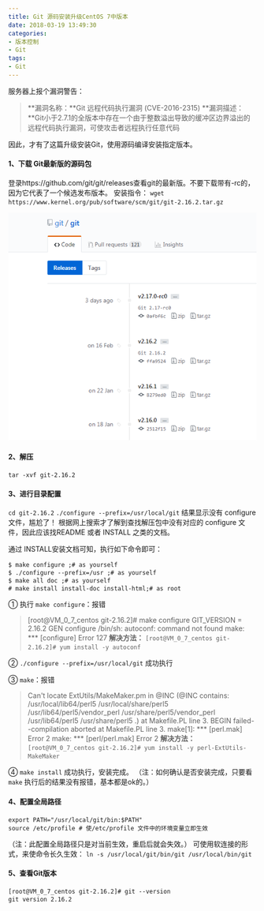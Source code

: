 ```yaml
---
title: Git 源码安装升级CentOS 7中版本
date: 2018-03-19 13:49:30
categories:
- 版本控制
- Git
tags:
- Git
---
```

服务器上报个漏洞警告：
>**漏洞名称：**Git 远程代码执行漏洞 (CVE-2016-2315)
**漏洞描述：**Git小于2.7.1的全版本中存在一个由于整数溢出导致的缓冲区边界溢出的远程代码执行漏洞，可使攻击者远程执行任意代码

因此，才有了这篇升级安装Git，使用源码编译安装指定版本。
#### 1、下载 Git最新版的源码包
登录https://github.com/git/git/releases查看git的最新版。不要下载带有-rc的，因为它代表了一个候选发布版本。 
安装指令：
`wget https://www.kernel.org/pub/software/scm/git/git-2.16.2.tar.gz `
<!--more-->
![](/uploads/2018/03/git_releases_download.png)

#### 2、解压
`tar -xvf git-2.16.2`

#### 3、进行目录配置
`cd git-2.16.2`
`./configure --prefix=/usr/local/git`
结果显示没有 configure 文件，尴尬了！
根据网上搜索才了解到查找解压包中没有对应的 configure 文件，因此应该找README 或者 INSTALL 之类的文档。

通过 INSTALL安装文档可知，执行如下命令即可：
```
$ make configure ;# as yourself
$ ./configure --prefix=/usr ;# as yourself
$ make all doc ;# as yourself
# make install install-doc install-html;# as root
```
① 执行 `make configure`：报错
>[root@VM_0_7_centos git-2.16.2]# make configure
GIT_VERSION = 2.16.2
    GEN configure
/bin/sh: autoconf: command not found
make: *** [configure] Error 127
**解决方法：**
`[root@VM_0_7_centos git-2.16.2]# yum install -y autoconf`

② `./configure --prefix=/usr/local/git` 成功执行

③ `make`：报错
>Can't locate ExtUtils/MakeMaker.pm in @INC (@INC contains: /usr/local/lib64/perl5 /usr/local/share/perl5 /usr/lib64/perl5/vendor_perl /usr/share/perl5/vendor_perl /usr/lib64/perl5 /usr/share/perl5 .) at Makefile.PL line 3.
BEGIN failed--compilation aborted at Makefile.PL line 3.
make[1]: *** [perl.mak] Error 2
make: *** [perl/perl.mak] Error 2
**解决方法：**
`[root@VM_0_7_centos git-2.16.2]# yum install -y perl-ExtUtils-MakeMaker`

④ `make install` 成功执行，安装完成。
（注：如何确认是否安装完成，只要看 `make` 执行后的结果没有报错，基本都是ok的。）

#### 4、配置全局路径
```
export PATH="/usr/local/git/bin:$PATH" 
source /etc/profile	# 使/etc/profile 文件中的环境变量立即生效
```
（注：此配置全局路径只是对当前生效，重启后就会失效。）
可使用软连接的形式，来使命令长久生效：
`ln -s /usr/local/git/bin/git /usr/local/bin/git`

#### 5、查看Git版本
```
[root@VM_0_7_centos git-2.16.2]# git --version
git version 2.16.2
```